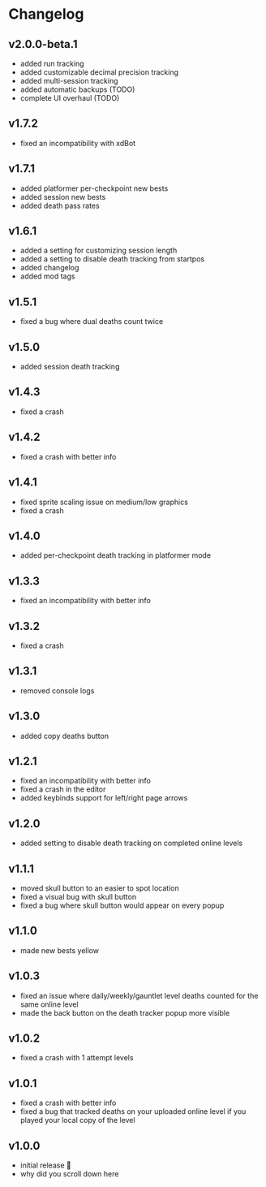# Changelog
## v2.0.0-beta.1
- added run tracking
- added customizable decimal precision tracking
- added multi-session tracking
- added automatic backups (TODO)
- complete UI overhaul (TODO)

## v1.7.2
- fixed an incompatibility with xdBot

## v1.7.1
- added platformer per-checkpoint new bests
- added session new bests
- added death pass rates

## v1.6.1
- added a setting for customizing session length
- added a setting to disable death tracking from startpos
- added changelog
- added mod tags

## v1.5.1
- fixed a bug where dual deaths count twice

## v1.5.0
- added session death tracking

## v1.4.3
- fixed a crash

## v1.4.2
- fixed a crash with better info

## v1.4.1
- fixed sprite scaling issue on medium/low graphics
- fixed a crash

## v1.4.0
- added per-checkpoint death tracking in platformer mode

## v1.3.3
- fixed an incompatibility with better info

## v1.3.2
- fixed a crash

## v1.3.1
- removed console logs

## v1.3.0
- added copy deaths button

## v1.2.1
- fixed an incompatibility with better info
- fixed a crash in the editor
- added keybinds support for left/right page arrows

## v1.2.0
- added setting to disable death tracking on completed online levels

## v1.1.1
- moved skull button to an easier to spot location
- fixed a visual bug with skull button
- fixed a bug where skull button would appear on every popup

## v1.1.0
- made new bests yellow

## v1.0.3
- fixed an issue where daily/weekly/gauntlet level deaths counted for the same online level
- made the back button on the death tracker popup more visible

## v1.0.2
- fixed a crash with 1 attempt levels

## v1.0.1
- fixed a crash with better info
- fixed a bug that tracked deaths on your uploaded online level if you played your local copy of the level

## v1.0.0
- initial release :tada:
- why did you scroll down here